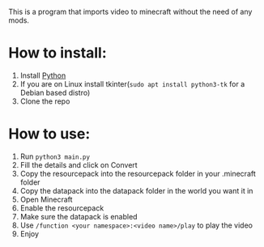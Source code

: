 This is a program that imports video to minecraft without the need of any mods.

# How to install:
1. Install [Python](https://python.org/)
2. If you are on Linux install tkinter(`sudo apt install python3-tk` for a Debian based distro)
3. Clone the repo


# How to use:
1. Run `python3 main.py`
2. Fill the details and click on Convert
3. Copy the resourcepack into the resourcepack folder in your .minecraft folder
4. Copy the datapack into the datapack folder in the world you want it in
5. Open Minecraft
6. Enable the resourcepack
7. Make sure the datapack is enabled
8. Use `/function <your namespace>:<video name>/play` to play the video
9. Enjoy
